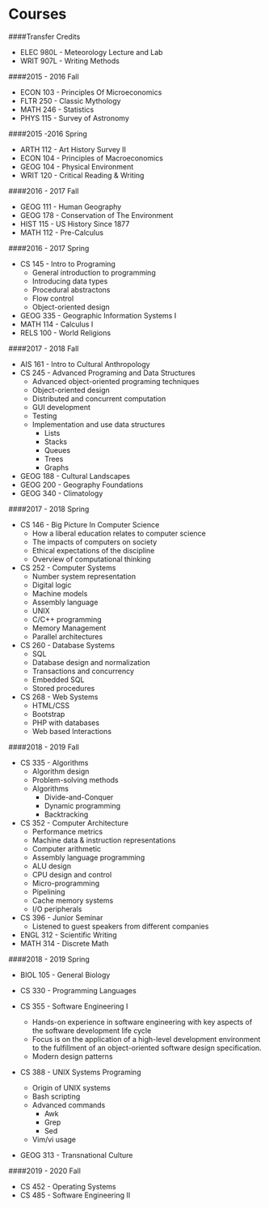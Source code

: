 # Courses

####Transfer Credits

* ELEC 980L - Meteorology Lecture and Lab
* WRIT 907L - Writing Methods

####2015 - 2016 Fall

* ECON 103 - Principles Of Microeconomics
* FLTR 250 - Classic Mythology
* MATH 246 - Statistics
* PHYS 115 - Survey of Astronomy

####2015 -2016 Spring

* ARTH 112 - Art History Survey II
* ECON 104 - Principles of Macroeconomics
* GEOG 104 - Physical Environment
* WRIT 120 - Critical Reading & Writing

####2016 - 2017 Fall

* GEOG 111 - Human Geography
* GEOG 178 - Conservation of The Environment
* HIST 115 - US History Since 1877
* MATH 112 - Pre-Calculus

####2016 - 2017 Spring 

* CS 145 - Intro to Programing
	* General introduction to programming
	* Introducing data types
	* Procedural abstractons
	* Flow control
	* Object-oriented design
* GEOG 335 - Geographic Information Systems I
* MATH 114 - Calculus I
* RELS 100 - World Religions

####2017 - 2018 Fall

* AIS 161 - Intro to Cultural Anthropology
* CS 245 - Advanced Programing and Data Structures
	* Advanced object-oriented programing techniques
	* Object-oriented design 
	* Distributed and concurrent computation
	* GUI development
	* Testing 
	* Implementation and use data structures 
		* Lists
		* Stacks 
		* Queues
		* Trees
		* Graphs
* GEOG 188 - Cultural Landscapes 
* GEOG 200 - Geography Foundations
* GEOG 340 - Climatology

####2017 - 2018 Spring

* CS 146 - Big Picture In Computer Science
	* How a liberal education relates to computer science
	* The impacts of computers on society
	* Ethical expectations of the discipline
	* Overview of computational thinking
* CS 252 - Computer Systems
	* Number system representation
	* Digital logic
	* Machine models
	* Assembly language
	* UNIX 
	* C/C++ programming
	* Memory Management
	* Parallel architectures
* CS 260 - Database Systems
	* SQL
	* Database design and normalization
	* Transactions and concurrency 
	* Embedded SQL
	* Stored procedures
* CS 268 - Web Systems
	* HTML/CSS
	* Bootstrap
	* PHP with databases
	* Web based Interactions

####2018 - 2019 Fall

* CS 335 - Algorithms
	* Algorithm design
	* Problem-solving methods
	* Algorithms
		* Divide-and-Conquer
		* Dynamic programming
		* Backtracking
* CS 352 - Computer Architecture
	* Performance metrics
	* Machine data & instruction representations
	* Computer arithmetic
	* Assembly language programming
	* ALU design
	* CPU design and control
	* Micro-programming
	* Pipelining
	* Cache memory systems
	* I/O peripherals
* CS 396 - Junior Seminar 
	* Listened to guest speakers from different companies
* ENGL 312 - Scientific Writing
* MATH 314 - Discrete Math 

####2018 - 2019 Spring

* BIOL 105 - General Biology
* CS 330 - Programming Languages

* CS 355 - Software Engineering I
	* Hands-on experience in software engineering with key aspects of the software development life cycle
	* Focus is on the application of a high-level development environment to the fulfillment of an object-oriented software design specification.
	* Modern design patterns
* CS 388 - UNIX Systems Programing
	* Origin of UNIX systems
	* Bash scripting
	* Advanced commands
		* Awk
		* Grep
		* Sed
	* Vim/vi usage
* GEOG 313 - Transnational Culture

####2019 - 2020 Fall

* CS 452 - Operating Systems
* CS 485 - Software Engineering II